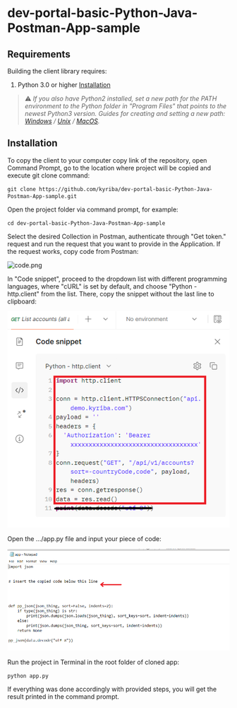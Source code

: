 # dev-portal-basic-Python-Java-Postman-App-sample
## Requirements
Building the client library requires:
1.  Python 3.0 or higher [Installation][1]
   
   [1]: https://www.python.org/downloads/

> ⚠️  _If you also have Python2 installed, set a new path for the PATH environment to the Python folder in "Program Files" that points to the newest Python3 version. Guides for creating and setting a new path: [Windows][3] / [Unix][4] / [MacOS][5]._
>
[3]: https://geek-university.com/python/add-python-to-the-windows-path/
[4]: https://linuxize.com/post/how-to-set-and-list-environment-variables-in-linux/?__cf_chl_managed_tk__=2d828b14fa177654a647a55ddfd6c806684ba724-1623071966-0-AQljDh9QvmnbGDiK9JEyOIzDsAnC1zFP3J8sHt1Rq5PuJ6vmiibCZCiYTQF1w-VaFoGl2Xp0uOYGFGH7uaNxWbX-S7qW84E3xKzPpdm2g1alzFj3X-mlJGemcio1_AcmIw1T1P_SjgjqhTWCRjTV6-aw39KSFnFtNmcori6DHk9fiRCPHFJWiqJ8bE5Ps4Z0BW0SLQ0M08ZI_-zne14-sqX6I0VyKLPh_43Y8U_KQPgVpSHvPyh2hhPmEWmrymHEzTb9fC2qNwtHXI81nbqj2s8BiilvJ-NAhFB7dQ4_nwY7hCOda0XP6fSicXuBHKrJChBE4ynd_7Kk1BJizfvB0zAx5OCxKPGJTJCiLHKj4Ompnrxb229jpGc6p4JfBd9Oz-J-7HAN81SAQxyONgSGp5fYGSGzedoL5jOgioCIoQvTq0ce3hFDGpBaz1ShHym71eixeNjJAk2m7cNHVwSfhqM-jAUPRFANj_QLIzuwkxy_pdb3kZ5mH1GzKT0gXH_rfMSctm8-PkHn0Yzgjr3ne8I9de0df7-8EOA53Qw5Zq0Ed6Yw-evxD7TJuFKspdjUe6ZdbdsmrjHgPZl7WBaNKGhNDpHZxWRA_R5TDqH57oqtngzMW8IsEwQSXmIZToWCoU4SM15_D2SL_SNU2OAwslmmg0-8z8fMQ9nC4MvIDB_RAubUFonkPL60VTu10xg4XmahsxBbF8SNKe_INR0bLBOLZmVA0ijhD_h1-UusutbdarDHKuxaursdW6Jb8gcn3A
[5]: https://apple.stackexchange.com/a/229941


## Installation
To copy the client to your computer copy link of the repository, open Command Prompt, go to the location where project will be copied and execute git clone command:
```shell
git clone https://github.com/kyriba/dev-portal-basic-Python-Java-Postman-App-sample.git
```
Open the project folder via command prompt, for example:
```shell
cd dev-portal-basic-Python-Java-Postman-App-sample
```
Select the desired Collection in Postman, authenticate through "Get token." request and run the request that you want to provide in the Application.
If the request works, copy code from Postman:

![code.png](code.png)

In "Code snippet", proceed to the dropdown list with different programming languages, where "cURL" is set by default, and choose "Python - http.client" from the list. There, copy the snippet without the last line to clipboard:

![copy.png](copy.png)

Open the .../app.py file and input your piece of code:

![input.png](input.png)


Run the project in Terminal in the root folder of cloned app:
```shell
python app.py
```
If everything was done accordingly with provided steps, you will get the result printed in the command prompt.
